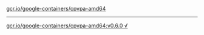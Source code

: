 [gcr.io/google-containers/cpvpa-amd64](https://hub.docker.com/r/anjia0532/google-containers.cpvpa-amd64/tags/) 

----
[gcr.io/google-containers/cpvpa-amd64:v0.6.0 √](https://hub.docker.com/r/anjia0532/google-containers.cpvpa-amd64/tags/)

